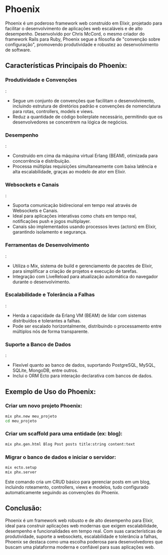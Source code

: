 # Phoenix

Phoenix é um poderoso framework web construído em Elixir, projetado para facilitar o desenvolvimento de aplicações web escaláveis e de alto desempenho. Desenvolvido por Chris McCord, o mesmo criador do framework Rails para Ruby, Phoenix segue a filosofia de "convenção sobre configuração", promovendo produtividade e robustez ao desenvolvimento de software.

## Características Principais do Phoenix:

### Produtividade e Convenções

:

- Segue um conjunto de convenções que facilitam o desenvolvimento, incluindo estrutura de diretórios padrão e convenções de nomenclatura para rotas, controllers, models e views.
- Reduz a quantidade de código boilerplate necessário, permitindo que os desenvolvedores se concentrem na lógica de negócios.

### Desempenho

:

- Construído em cima da máquina virtual Erlang (BEAM), otimizada para concorrência e distribuição.
- Processa múltiplas requisições simultaneamente com baixa latência e alta escalabilidade, graças ao modelo de ator em Elixir.

### Websockets e Canais

:

- Suporta comunicação bidirecional em tempo real através de Websockets e Canais.
- Ideal para aplicações interativas como chats em tempo real, notificações push e jogos multiplayer.
- Canais são implementados usando processos leves (actors) em Elixir, garantindo isolamento e segurança.

### Ferramentas de Desenvolvimento

:

- Utiliza o Mix, sistema de build e gerenciamento de pacotes de Elixir, para simplificar a criação de projetos e execução de tarefas.
- Integração com LiveReload para atualização automática do navegador durante o desenvolvimento.

### Escalabilidade e Tolerância a Falhas

:

- Herda a capacidade da Erlang VM (BEAM) de lidar com sistemas distribuídos e tolerantes a falhas.
- Pode ser escalado horizontalmente, distribuindo o processamento entre múltiplos nós de forma transparente.

### Suporte a Banco de Dados

:

- Flexível quanto ao banco de dados, suportando PostgreSQL, MySQL, SQLite, MongoDB, entre outros.
- Inclui o ORM Ecto para interação declarativa com bancos de dados.

## Exemplo de Uso do Phoenix:

### Criar um novo projeto Phoenix:

```bash
mix phx.new meu_projeto
cd meu_projeto
```

### Criar um scaffold para uma entidade (ex: blog):

```bash
mix phx.gen.html Blog Post posts title:string content:text
```

### Migrar o banco de dados e iniciar o servidor:

```bash
mix ecto.setup
mix phx.server
```

Este comando cria um CRUD básico para gerenciar posts em um blog, incluindo roteamento, controllers, views e modelos, tudo configurado automaticamente seguindo as convenções do Phoenix.

## Conclusão:

Phoenix é um framework web robusto e de alto desempenho para Elixir, ideal para construir aplicações web modernas que exigem escalabilidade, desempenho e funcionalidades em tempo real. Com suas características de produtividade, suporte a websockets, escalabilidade e tolerância a falhas, Phoenix se destaca como uma escolha poderosa para desenvolvedores que buscam uma plataforma moderna e confiável para suas aplicações web.
